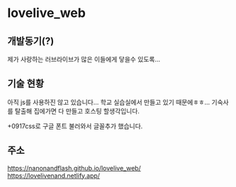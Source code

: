 # lovelive_web

## 개발동기(?)
제가 사랑하는 러브라이브가 많은 이들에게 닿을수 있도록...

## 기술 현황
아직 js를 사용하진 않고 있습니다... 학교 실습실에서 만들고 있기 때문에ㅎㅎ...
기숙사를 탈출해 집에가면 다 만들고 호스팅 할생각입니다.

+0917css로 구글 폰트 불러와서 글꼴추가 했습니다.

## 주소
https://nanonandflash.github.io/lovelive_web/
<br/>
https://lovelivenand.netlify.app/
